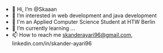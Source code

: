 - 👋 Hi, I’m @Skaaan
- 👀 I’m interested in web development and java development
- 💞️ I'm an Applied Computer Science Student at HTW Berlin
- 🌱 I’m currently learning ...
- 📫 How to reach me skanderayari96@gmail.com, linkedin.com/in/skander-ayari96

<!---
Skaaan/Skaaan is a ✨ special ✨ repository because its `README.md` (this file) appears on your GitHub profile.
You can click the Preview link to take a look at your changes.
--->
